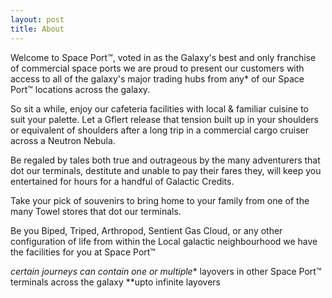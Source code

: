 ```yaml
---
layout: post
title: About
---
```


Welcome to Space Port™, voted in as the Galaxy's best and only franchise of commercial space ports we are proud to present our customers with access to all of the galaxy's major trading hubs from any* of our Space Port™ locations across the galaxy.

So sit a while, enjoy our cafeteria facilities with local & familiar cuisine to suit your palette. Let a Gflert release that tension built up in your shoulders or equivalent of shoulders after a long trip in a commercial cargo cruiser across a Neutron Nebula.

Be regaled by tales both true and outrageous by the many adventurers that dot our terminals, destitute and unable to pay their fares they, will keep you entertained for hours for a handful of Galactic Credits.

Take your pick of souvenirs to bring home to your family from one of the many Towel stores that dot our terminals.

Be you Biped, Triped, Arthropod, Sentient Gas Cloud, or any other configuration of life from within the Local galactic neighbourhood we have the facilities for you at Space Port™

*certain journeys can contain one or multiple** layovers in other Space Port™ terminals across the galaxy
**upto infinite layovers